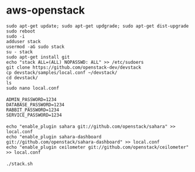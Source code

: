 # aws-openstack
`sudo apt-get update; sudo apt-get updgrade; sudo apt-get dist-upgrade`</br>
`sudo reboot`</br>
`sudo -i`</br>
`adduser stack`</br>
`usermod -aG sudo stack`</br>
`su - stack`</br>
`sudo apt-get install git`</br>
`echo "stack ALL=(ALL) NOPASSWD: ALL" >> /etc/sudoers`</br>
`git clone https://github.com/openstack-dev/devstack`</br>
`cp devstack/samples/local.conf ~/devstack/`</br>
`cd devstack/`</br>
`ls`</br>
`sudo nano local.conf`</br>
</br>
`ADMIN_PASSWORD=1234`</br>
`DATABASE_PASSWORD=1234`</br>
`RABBIT_PASSWORD=1234`</br>
`SERVICE_PASSWORD=1234`</br>
</br>
`echo "enable_plugin sahara git://github.com/openstack/sahara" >> local.conf`</br>
`echo "enable_plugin sahara-dashboard git://github.com/openstack/sahara-dashboard" >> local.conf`</br>
`echo "enable_plugin ceilometer git://github.com/openstack/ceilometer" >> local.conf`</br>
</br>
`./stack.sh`
